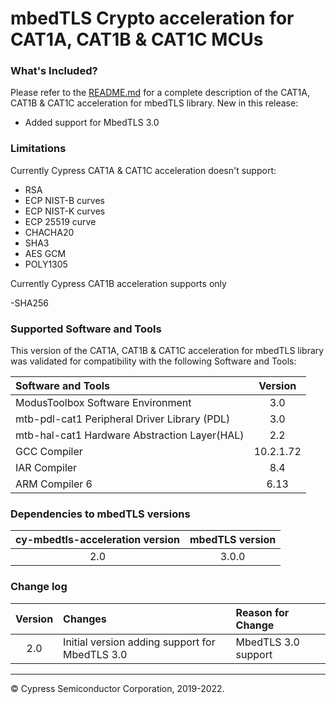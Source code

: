 # mbedTLS Crypto acceleration for CAT1A, CAT1B & CAT1C MCUs

### What's Included?
Please refer to the [README.md](./README.md) for a complete description of the CAT1A, CAT1B & CAT1C acceleration for mbedTLS library.
New in this release:

* Added support for MbedTLS 3.0

### Limitations
Currently Cypress CAT1A & CAT1C acceleration doesn't support:

- RSA
- ECP NIST-B curves
- ECP NIST-K curves
- ECP 25519 curve
- CHACHA20
- SHA3
- AES GCM
- POLY1305

Currently Cypress CAT1B acceleration supports only

-SHA256


### Supported Software and Tools
This version of the CAT1A, CAT1B & CAT1C acceleration for mbedTLS library was validated for compatibility with the following Software and Tools:

| Software and Tools                                      | Version   |
| :---                                                    | :-------: |
| ModusToolbox Software Environment                       | 3.0       |
| mtb-pdl-cat1  Peripheral Driver Library (PDL)           | 3.0       |
| mtb-hal-cat1 Hardware Abstraction Layer(HAL)            | 2.2       |
| GCC Compiler                                            | 10.2.1.72 |
| IAR Compiler                                            | 8.4       |
| ARM Compiler 6                                          | 6.13      |

### Dependencies to mbedTLS versions
| cy-mbedtls-acceleration version                         | mbedTLS version |
| :---:                                                   | :----:  |
| 2.0 												  | 3.0.0   |


### Change log

| Version |	Changes                                       | Reason for Change |
| :----:  |	:---                                          | :----             |
| 2.0   |	Initial version adding support for MbedTLS 3.0 | MbedTLS 3.0 support |


---
© Cypress Semiconductor Corporation, 2019-2022.
